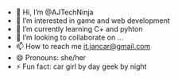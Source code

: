 - 👋 Hi, I’m @AJTechNinja
- 👀 I’m interested in game and web development
- 🌱 I’m currently learning C+ and pyhton
- 💞️ I’m looking to collaborate on ...
- 📫 How to reach me it.jancar@gmail.com
- 😄 Pronouns: she/her
- ⚡ Fun fact: car girl by day geek by night

<!---
AJTechNinja/AJTechNinja is a ✨ special ✨ repository because its `README.md` (this file) appears on your GitHub profile.
You can click the Preview link to take a look at your changes.
--->
